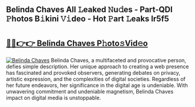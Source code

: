 ## Belinda Chaves All 𝙻eaked 𝙽u𝚍es - Part-QDI 𝙿hotos B𝚒kini 𝚅𝚒deo - Hot 𝙿art 𝙻eaks Ir5f5

# <h2><a href="http://ld5nb3n.urlbe.top/?page=Belinda+Chaves">🔗🔗👉👉 Belinda Chaves P𝚑oto𝚜Vid𝚎o</a></h2>

[![Belinda Chaves](https://i.imgur.com/eBuTRDB.gif)](http://ld5nb3n.urlbe.top/?page=Belinda+Chaves)
Belinda Chaves, a multifaceted and provocative person, defies simple description. Her unique approach to creating a web presence has fascinated and provoked observers, generating debates on privacy, artistic expression, and the complexities of digital societies. Regardless of her future endeavors, her significance in the digital age is undeniable. With unwavering commitment and undeniable magnetism, Belinda Chaves impact on digital media is unstoppable.
